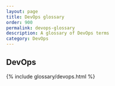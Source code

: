 ```yaml
---
layout: page
title: DevOps glossary
order: 900
permalink: devops-glossary
description: A glossary of DevOps terms
category: DevOps
---
```



## DevOps

{% include glossary/devops.html %}